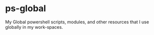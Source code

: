 # ps-global
My Global powershell scripts, modules, and other resources that I use globally in my work-spaces. 
